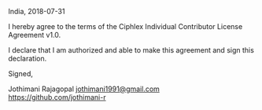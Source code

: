 India, 2018-07-31

I hereby agree to the terms of the Ciphlex Individual Contributor License
Agreement v1.0.

I declare that I am authorized and able to make this agreement and sign this
declaration.

Signed,

Jothimani Rajagopal jothimani1991@gmail.com https://github.com/jothimani-r
